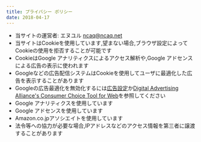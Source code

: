 ```yaml
---
title: プライバシー ポリシー
date: 2018-04-17
---
```


* 当サイトの運営者: エヌユル <ncaq@ncaq.net>
* 当サイトはCookieを使用しています,望まない場合,ブラウザ設定によってCookieの使用を拒否することが可能です
* CookieはGoogle アナリティクスによるアクセス解析や,Google アドセンスによる広告の表示に使われます
* Googleなどの広告配信システムはCookieを使用してユーザに最適化した広告を表示することがあります
* Googleの広告最適化を無効化するには[広告設定](https://adssettings.google.com/authenticated)か[Digital Advertising Alliance's Consumer Choice Tool for Web](http://optout.aboutads.info/#!/)を参照してください
* Google アナリティクスを使用しています
* Google アドセンスを使用しています
* Amazon.co.jpアソシエイトを使用しています
* 法令等への協力が必要な場合,IPアドレスなどのアクセス情報を第三者に譲渡することがあります
